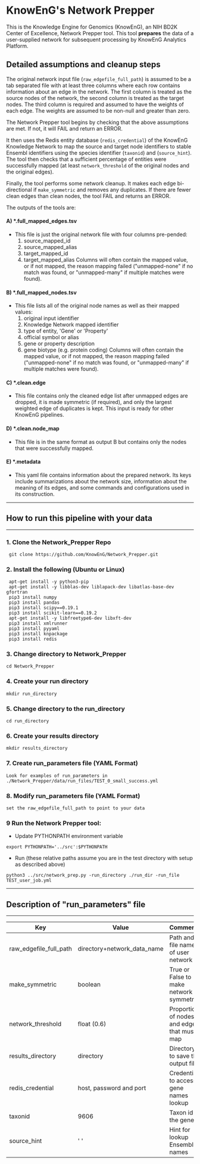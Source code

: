 

# KnowEnG's Network Prepper
This is the Knowledge Engine for Genomics (KnowEnG), an NIH BD2K Center of Excellence, Network Prepper tool. This tool **prepares** the data of a user-supplied network for subsequent processing by KnowEnG Analytics Platform.

## Detailed assumptions and cleanup steps

The original network input file (`raw_edgefile_full_path`) is assumed to be a tab separated file with at least three columns where each row contains information about an edge in the network.
The first column is treated as the source nodes of the network, the second column is treated as the target nodes. The third column is required and assumed to have the weights of each edge.  The weights are assumed to be non-null and greater than zero.

The Network Prepper tool begins by checking that the above assumptions are met.  If not, it will FAIL and return an ERROR.

It then uses the Redis entity database (`redis_credential`) of the KnowEnG Knowledge Network to map the source and target node identifiers to stable Ensembl identifiers using the species identifier (`taxonid`) and (`source_hint`). The tool then checks that a sufficient percentage of entities were successfully mapped (at least `network_threshold` of the original nodes and the original edges).

Finally, the tool performs some network cleanup.  It makes each edge bi-directional if `make_symmetric` and removes any duplicates. If there are fewer clean edges than clean nodes, the tool FAIL and returns an ERROR.

The outputs of the tools are:

#### A) *.full_mapped_edges.tsv
- This file is just the original network file with four columns pre-pended:
  1. source_mapped_id
  2. source_mapped_alias
  3. target_mapped_id
  4. target_mapped_alias
Columns will often contain the mapped value, or if not mapped, the reason mapping failed ("unmapped-none" if no match was found, or "unmapped-many" if multiple matches were found).

#### B) *.full_mapped_nodes.tsv
- This file lists all of the original node names as well as their mapped values:
  1. original input identifier
  2. Knowledge Network mapped identifier
  3. type of entity, 'Gene' or 'Property'
  4. official symbol or alias
  5. gene or property description
  6. gene biotype (e.g. protein coding)
Columns will often contain the mapped value, or if not mapped, the reason mapping failed ("unmapped-none" if no match was found, or "unmapped-many" if multiple matches were found).

#### C) *.clean.edge
- This file contains only the cleaned edge list after unmapped edges are dropped, it is made symmetric (if required), and only the largest weighted edge of duplicates is kept.  This input is ready for other KnowEnG pipelines.

#### D) *.clean.node_map
- This file is in the same format as output B but contains only the nodes that were successfully mapped.

#### E) *.metadata
- This yaml file contains information about the prepared network. Its keys include summarizations about the network size, information about the meaning of its edges, and some commands and configurations used in its construction.


* * *
## How to run this pipeline with your data
* * *

### 1. Clone the Network_Prepper Repo
```
 git clone https://github.com/KnowEnG/Network_Prepper.git
```

### 2. Install the following (Ubuntu or Linux)
```
 apt-get install -y python3-pip
 apt-get install -y libblas-dev liblapack-dev libatlas-base-dev gfortran
 pip3 install numpy
 pip3 install pandas
 pip3 install scipy==0.19.1
 pip3 install scikit-learn==0.19.2
 apt-get install -y libfreetype6-dev libxft-dev
 pip3 install xmlrunner
 pip3 install pyyaml
 pip3 install knpackage
 pip3 install redis
```

### 3. Change directory to Network_Prepper

```
cd Network_Prepper
```

### 4. Create your run directory

 ```
 mkdir run_directory
 ```

### 5. Change directory to the run_directory

 ```
 cd run_directory
 ```

### 6. Create your results directory

 ```
 mkdir results_directory
 ```

### 7. Create run_parameters file  (YAML Format)
 ```
Look for examples of run_parameters in ./Network_Prepper/data/run_files/TEST_0_small_success.yml
 ```
### 8. Modify run_parameters file  (YAML Format)
```
set the raw_edgefile_full_path to point to your data
```

### 9 Run the Network Prepper tool:

  * Update PYTHONPATH environment variable
   ```
   export PYTHONPATH='../src':$PYTHONPATH
   ```

  * Run (these relative paths assume you are in the test directory with setup as described above)
   ```
  python3 ../src/network_prep.py -run_directory ./run_dir -run_file TEST_user_job.yml
   ```

* * *
## Description of "run_parameters" file
* * *

| **Key**                    | **Value**                            | **Comments**                                      |
| -------------------------- | ------------------------------------ | ------------------------------------------------- |
| raw_edgefile_full_path     | directory+network_data_name          | Path and file name of user network                |
| make_symmetric             | boolean                              | True or False to make network symmetric           |
| network_threshold          | float (0.6)                          | Proportion of nodes and edges that must map       |
| results_directory          | directory                            | Directory to save the output files                |
| redis_credential           | host, password and port              | Credential to access gene names lookup            |
| taxonid                    | 9606                                 | Taxon id of the genes                             |
| source_hint                | ' '                                  | Hint for lookup Ensembl names                     |

